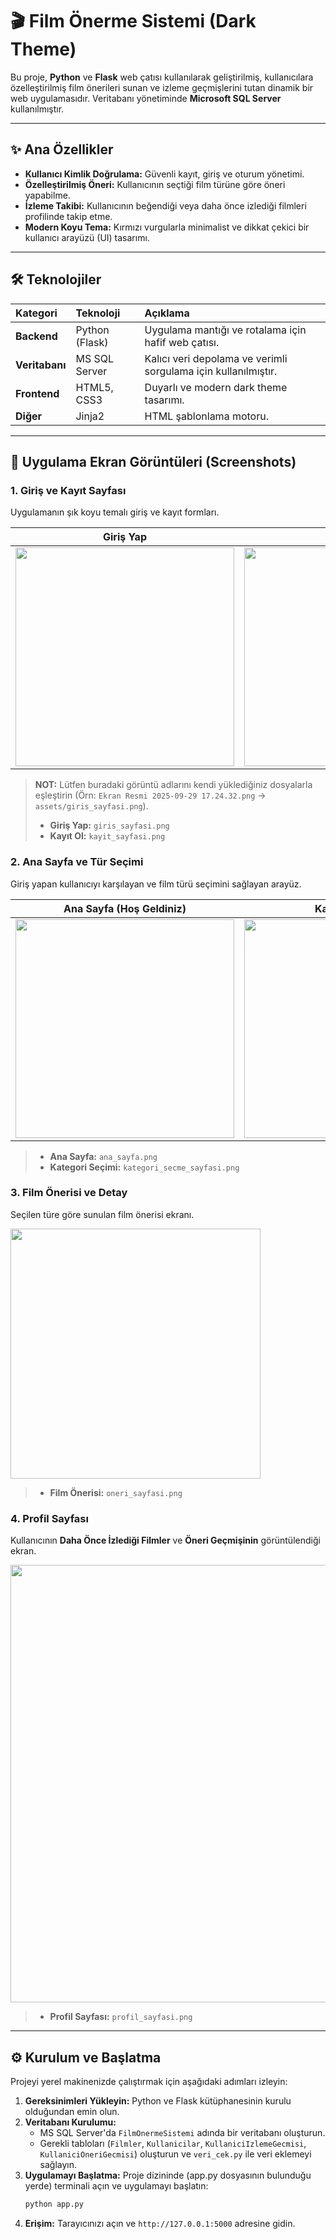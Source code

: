 # 🎬 Film Önerme Sistemi (Dark Theme)

Bu proje, **Python** ve **Flask** web çatısı kullanılarak geliştirilmiş, kullanıcılara özelleştirilmiş film önerileri sunan ve izleme geçmişlerini tutan dinamik bir web uygulamasıdır. Veritabanı yönetiminde **Microsoft SQL Server** kullanılmıştır.

---

## ✨ Ana Özellikler

* **Kullanıcı Kimlik Doğrulama:** Güvenli kayıt, giriş ve oturum yönetimi.
* **Özelleştirilmiş Öneri:** Kullanıcının seçtiği film türüne göre öneri yapabilme.
* **İzleme Takibi:** Kullanıcının beğendiği veya daha önce izlediği filmleri profilinde takip etme.
* **Modern Koyu Tema:** Kırmızı vurgularla minimalist ve dikkat çekici bir kullanıcı arayüzü (UI) tasarımı.

---

## 🛠️ Teknolojiler

| Kategori | Teknoloji | Açıklama |
| :--- | :--- | :--- |
| **Backend** | Python (Flask) | Uygulama mantığı ve rotalama için hafif web çatısı. |
| **Veritabanı**| MS SQL Server | Kalıcı veri depolama ve verimli sorgulama için kullanılmıştır. |
| **Frontend** | HTML5, CSS3 | Duyarlı ve modern dark theme tasarımı. |
| **Diğer** | Jinja2 | HTML şablonlama motoru. |

---

## 📸 Uygulama Ekran Görüntüleri (Screenshots)

### 1. Giriş ve Kayıt Sayfası

Uygulamanın şık koyu temalı giriş ve kayıt formları.

| Giriş Yap | Kayıt Ol |
| :---: | :---: |
| <img src="assets/giris_yap.png" width="350"/> | <img src="assets/kayit_ol.png" width="350"/> |

> **NOT:** Lütfen buradaki görüntü adlarını kendi yüklediğiniz dosyalarla eşleştirin (Örn: `Ekran Resmi 2025-09-29 17.24.32.png` -> `assets/giris_sayfasi.png`).
> * **Giriş Yap:** `giris_sayfasi.png`
> * **Kayıt Ol:** `kayit_sayfasi.png`

### 2. Ana Sayfa ve Tür Seçimi

Giriş yapan kullanıcıyı karşılayan ve film türü seçimini sağlayan arayüz.

| Ana Sayfa (Hoş Geldiniz) | Kategori Seçimi |
| :---: | :---: |
| <img src="assets/ana_sayfa.png" width="350"/> | <img src="assets/kategori_sec.png" width="350"/> |

> * **Ana Sayfa:** `ana_sayfa.png`
> * **Kategori Seçimi:** `kategori_secme_sayfasi.png`

### 3. Film Önerisi ve Detay

Seçilen türe göre sunulan film önerisi ekranı.

<img src="assets/film_onerisi.png" width="400"/>

> * **Film Önerisi:** `oneri_sayfasi.png`

### 4. Profil Sayfası

Kullanıcının **Daha Önce İzlediği Filmler** ve **Öneri Geçmişinin** görüntülendiği ekran.

<img src="assets/profil_sayfasi.png" width="700"/>

> * **Profil Sayfası:** `profil_sayfasi.png`

---

## ⚙️ Kurulum ve Başlatma

Projeyi yerel makinenizde çalıştırmak için aşağıdaki adımları izleyin:

1.  **Gereksinimleri Yükleyin:** Python ve Flask kütüphanesinin kurulu olduğundan emin olun.
2.  **Veritabanı Kurulumu:**
    * MS SQL Server'da `FilmOnermeSistemi` adında bir veritabanı oluşturun.
    * Gerekli tabloları (`Filmler`, `Kullanicilar`, `KullaniciIzlemeGecmisi`, `KullaniciOneriGecmisi`) oluşturun ve `veri_cek.py` ile veri eklemeyi sağlayın.
3.  **Uygulamayı Başlatma:** Proje dizininde (app.py dosyasının bulunduğu yerde) terminali açın ve uygulamayı başlatın:
    ```bash
    python app.py
    ```
4.  **Erişim:** Tarayıcınızı açın ve `http://127.0.0.1:5000` adresine gidin.
